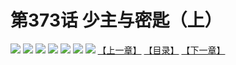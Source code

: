 # 第373话 少主与密匙（上）
![](https://mhpic.xiaomingtaiji.net/comic/D/斗破苍穹拆分版/373话/1.jpg-zymk.middle.webp)
![](https://mhpic.xiaomingtaiji.net/comic/D/斗破苍穹拆分版/373话/2.jpg-zymk.middle.webp)
![](https://mhpic.xiaomingtaiji.net/comic/D/斗破苍穹拆分版/373话/3.jpg-zymk.middle.webp)
![](https://mhpic.xiaomingtaiji.net/comic/D/斗破苍穹拆分版/373话/4.jpg-zymk.middle.webp)
![](https://mhpic.xiaomingtaiji.net/comic/D/斗破苍穹拆分版/373话/5.jpg-zymk.middle.webp)
![](https://mhpic.xiaomingtaiji.net/comic/D/斗破苍穹拆分版/373话/6.jpg-zymk.middle.webp)
![](https://mhpic.xiaomingtaiji.net/comic/D/斗破苍穹拆分版/373话/7.jpg-zymk.middle.webp)
[【上一章】](./372.md)
[【目录】](./READMD.md)
[【下一章】](./374.md)
